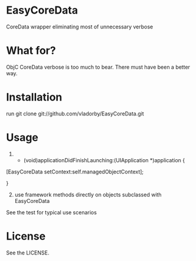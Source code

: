 # EasyCoreData
CoreData wrapper eliminating most of unnecessary verbose
 
# What for?

ObjC CoreData verbose is too much to bear. There must have been a better way.

# Installation

 
run git clone git://github.com/vladorby/EasyCoreData.git
 
# Usage

 
1. - (void)applicationDidFinishLaunching:(UIApplication *)application {
  
  [EasyCoreData setContext:self.managedObjectContext];
 
}

2. use framework methods directly on objects subclassed with EasyCoreData  
 

See the test for typical use scenarios

 

# License

See the LICENSE.

